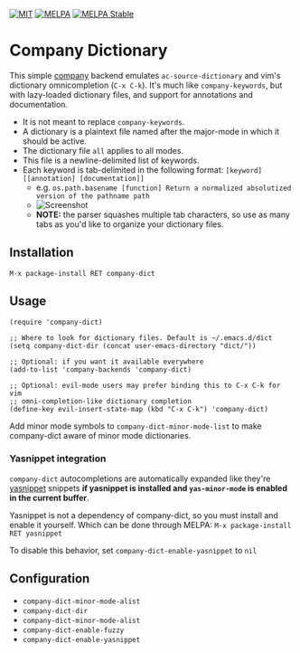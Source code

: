 [![MIT](https://img.shields.io/badge/license-MIT-green.svg)](./LICENSE)
[![MELPA](http://melpa.org/packages/company-dict-badge.svg)](http://melpa.org/#/company-dict)
[![MELPA Stable](http://stable.melpa.org/packages/company-dict-badge.svg)](http://stable.melpa.org/#/company-dict)

# Company Dictionary

This simple [company] backend emulates `ac-source-dictionary` and vim's
dictionary omnicompletion (`C-x C-k`). It's much like `company-keywords`, but
with lazy-loaded dictionary files, and support for annotations and
documentation.

+ It is not meant to replace `company-keywords`.
+ A dictionary is a plaintext file named after the major-mode in which it should
  be active.
+ The dictionary file `all` applies to all modes.
+ This file is a newline-delimited list of keywords.
+ Each keyword is tab-delimited in the following format: `[keyword]
  [[annotation] [documentation]]`
  + e.g. `os.path.basename [function] Return a normalized absolutized version of
    the pathname path`
  + ![Screenshot](../screenshots/delimited.png)
  + **NOTE:** the parser squashes multiple tab characters, so use as many tabs
    as you'd like to organize your dictionary files.

## Installation

`M-x package-install RET company-dict`

## Usage

```elisp
(require 'company-dict)

;; Where to look for dictionary files. Default is ~/.emacs.d/dict
(setq company-dict-dir (concat user-emacs-directory "dict/"))

;; Optional: if you want it available everywhere
(add-to-list 'company-backends 'company-dict)

;; Optional: evil-mode users may prefer binding this to C-x C-k for vim
;; omni-completion-like dictionary completion
(define-key evil-insert-state-map (kbd "C-x C-k") 'company-dict)
```

Add minor mode symbols to `company-dict-minor-mode-list` to make company-dict
aware of minor mode dictionaries.

### Yasnippet integration

`company-dict` autocompletions are automatically expanded like they're
[yasnippet] snippets **if yasnippet is installed and `yas-minor-mode` is
enabled in the current buffer**.

Yasnippet is not a dependency of company-dict, so you must install and enable it
yourself. Which can be done through MELPA: `M-x package-install RET yasnippet`

To disable this behavior, set `company-dict-enable-yasnippet` to `nil`

## Configuration

+ `company-dict-minor-mode-alist`
+ `company-dict-dir`
+ `company-dict-minor-mode-alist`
+ `company-dict-enable-fuzzy`
+ `company-dict-enable-yasnippet`


[company]: (https://github.com/company-mode/company-mode)
[yasnippet]: https://github.com/joaotavora/yasnippet
